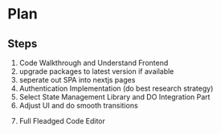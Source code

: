 # Plan

## Steps

1. Code Walkthrough and Understand Frontend
2. upgrade packages to latest version if available
3. seperate out SPA into nextjs pages
4. Authentication Implementation (do best research strategy)
5. Select State Management Library and DO Integration Part
6. Adjust UI and do smooth transitions
<!-- future todo -->
7. Full Fleadged Code Editor
